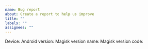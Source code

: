 ```yaml
---
name: Bug report
about: Create a report to help us improve
title: ""
labels: ""
assignees: ""
---
```


<!--

## READ BEFORE OPENING ISSUES

All bug reports require you to **USE DEBUG BUILDS**. Please include the version name and version code in the bug report.

If you experience a bootloop, attach a `dmesg` (kernel logs) when the device refuse to boot. This may very likely require a custom kernel on some devices as `last_kmsg` or `pstore ramoops` are usually not enabled by default. In addition, please also upload the result of `cat /proc/mounts` when your device is working correctly **WITHOUT MAGISK**.

If you experience issues during installation, in recovery, upload the recovery logs, or in Magisk, upload the install logs. Please also upload the `boot.img` or `recovery.img` that you are using for patching.

If you experience a crash of Magisk app, dump the full `logcat` **when the crash happens**.

If you experience other issues related to Magisk, upload `magisk.log`, and preferably also include a boot `logcat` (start dumping `logcat` when the device boots up)

**DO NOT** open issues regarding root detection.

**DO NOT** ask for instructions.

**DO NOT** report issues if you have any modules installed.

Without following the rules above, your issue will be closed without explanation.

-->

Device:
Android version:
Magisk version name:
Magisk version code:
